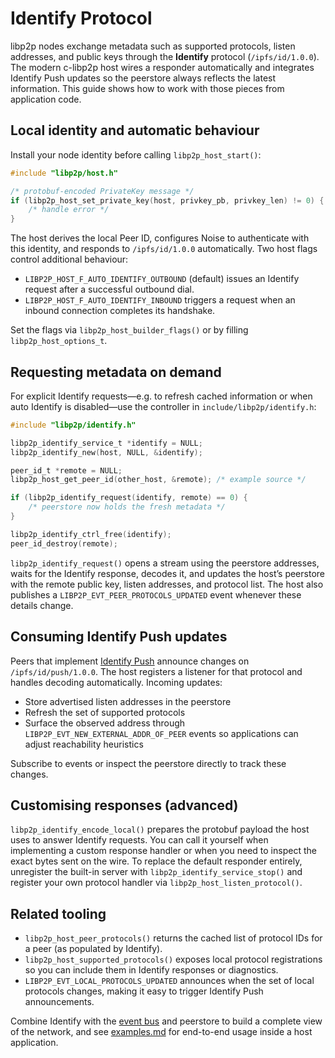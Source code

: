 # Identify Protocol

libp2p nodes exchange metadata such as supported protocols, listen addresses,
and public keys through the **Identify** protocol (`/ipfs/id/1.0.0`). The modern
c-libp2p host wires a responder automatically and integrates Identify Push
updates so the peerstore always reflects the latest information. This guide
shows how to work with those pieces from application code.

## Local identity and automatic behaviour

Install your node identity before calling `libp2p_host_start()`:

```c
#include "libp2p/host.h"

/* protobuf-encoded PrivateKey message */
if (libp2p_host_set_private_key(host, privkey_pb, privkey_len) != 0) {
    /* handle error */
}
```

The host derives the local Peer ID, configures Noise to authenticate with this
identity, and responds to `/ipfs/id/1.0.0` automatically. Two host flags control
additional behaviour:

- `LIBP2P_HOST_F_AUTO_IDENTIFY_OUTBOUND` (default) issues an Identify request
after a successful outbound dial.
- `LIBP2P_HOST_F_AUTO_IDENTIFY_INBOUND` triggers a request when an inbound
connection completes its handshake.

Set the flags via `libp2p_host_builder_flags()` or by filling `libp2p_host_options_t`.

## Requesting metadata on demand

For explicit Identify requests—e.g. to refresh cached information or when auto
Identify is disabled—use the controller in `include/libp2p/identify.h`:

```c
#include "libp2p/identify.h"

libp2p_identify_service_t *identify = NULL;
libp2p_identify_new(host, NULL, &identify);

peer_id_t *remote = NULL;
libp2p_host_get_peer_id(other_host, &remote); /* example source */

if (libp2p_identify_request(identify, remote) == 0) {
    /* peerstore now holds the fresh metadata */
}

libp2p_identify_ctrl_free(identify);
peer_id_destroy(remote);
```

`libp2p_identify_request()` opens a stream using the peerstore addresses, waits
for the Identify response, decodes it, and updates the host’s peerstore with the
remote public key, listen addresses, and protocol list. The host also publishes a
`LIBP2P_EVT_PEER_PROTOCOLS_UPDATED` event whenever these details change.

## Consuming Identify Push updates

Peers that implement [Identify Push](https://github.com/libp2p/specs/tree/master/identify)
announce changes on `/ipfs/id/push/1.0.0`. The host registers a listener for
that protocol and handles decoding automatically. Incoming updates:

- Store advertised listen addresses in the peerstore
- Refresh the set of supported protocols
- Surface the observed address through `LIBP2P_EVT_NEW_EXTERNAL_ADDR_OF_PEER`
  events so applications can adjust reachability heuristics

Subscribe to events or inspect the peerstore directly to track these changes.

## Customising responses (advanced)

`libp2p_identify_encode_local()` prepares the protobuf payload the host uses to
answer Identify requests. You can call it yourself when implementing a custom
response handler or when you need to inspect the exact bytes sent on the wire.
To replace the default responder entirely, unregister the built-in server with
`libp2p_identify_service_stop()` and register your own protocol handler via
`libp2p_host_listen_protocol()`.

## Related tooling

- `libp2p_host_peer_protocols()` returns the cached list of protocol IDs for a
  peer (as populated by Identify).
- `libp2p_host_supported_protocols()` exposes local protocol registrations so
  you can include them in Identify responses or diagnostics.
- `LIBP2P_EVT_LOCAL_PROTOCOLS_UPDATED` announces when the set of local
  protocols changes, making it easy to trigger Identify Push announcements.

Combine Identify with the [event bus](overview.md) and peerstore to build a
complete view of the network, and see [examples.md](examples.md) for end-to-end
usage inside a host application.
